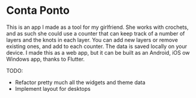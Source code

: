 # Conta Ponto
This is an app I made as a tool for my girlfriend. She works with crochets, and as such she could use a counter that can keep track of a number of layers and the knots in each layer. 
You can add new layers or remove existing ones, and add to each counter. The data is saved locally on your device.
I made this as a web app, but it can be built as an Android, iOS ow Windows app, thanks to Flutter.

TODO: 
- Refactor pretty much all the widgets and theme data 
- Implement layout for desktops